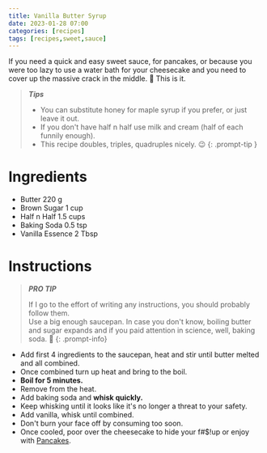 ```yaml
---
title: Vanilla Butter Syrup
date: 2023-01-28 07:00
categories: [recipes]
tags: [recipes,sweet,sauce]
---
```


If you need a quick and easy sweet sauce, for pancakes, or because you were too lazy to use a water bath for your cheesecake and you need to cover up the massive crack in the middle. 🤫 This is it. 

>***Tips***
>
> - You can substitute honey for maple syrup if you prefer, or just leave it out.
> - If you don't have half n half use milk and cream (half of each funnily enough).
> - This recipe doubles, triples, quadruples nicely. 😉
{: .prompt-tip }

# Ingredients

- Butter 220 g
- Brown Sugar 1 cup
- Half n Half 1.5 cups
- Baking Soda 0.5 tsp
- Vanilla Essence 2 Tbsp


# Instructions

>***PRO TIP***
>
>If I go to the effort of writing any instructions, you should probably follow them.<br>
>Use a big enough saucepan. In case you don't know, boiling butter and sugar expands and if you paid attention in science, well, baking soda. 🌋
{: .prompt-info}

- Add first 4 ingredients to the saucepan, heat and stir until butter melted and all combined.
- Once combined turn up heat and bring to the boil.
- **Boil for 5 minutes.**
- Remove from the heat.
- Add baking soda and **whisk quickly.**
- Keep whisking until it looks like it's no longer a threat to your safety. 
- Add vanilla, whisk until combined.
- Don't burn your face off by consuming too soon.
- Once cooled, poor over the cheesecake to hide your f#$!up or enjoy with [Pancakes](../pancakes).
